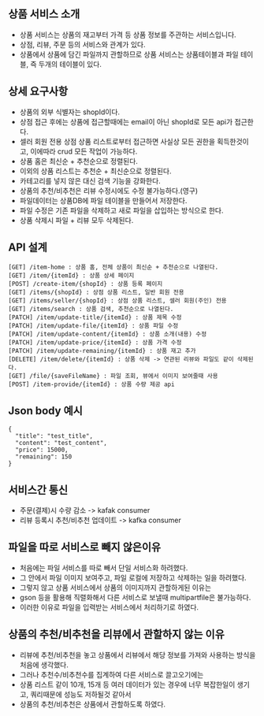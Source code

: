## 상품 서비스 소개
* 상품 서비스는 상품의 재고부터 가격 등 상품 정보를 주관하는 서비스입니다.
* 상점, 리뷰, 주문 등의 서비스와 관계가 있다.
* 상품에서 상품에 담긴 파일까지 관할하므로 상품 서비스는 상품테이블과 파일 테이블, 즉 두개의 테이블이 있다.

## 상세 요구사항
* 상품의 외부 식별자는 shopId이다.
* 상점 접근 후에는 상품에 접근할때에는 email이 아닌 shopId로 모든 api가 접근한다.
* 셀러 회원 전용 상점 상품 리스트로부터 접근하면 사실상 모든 권한을 획득한것이고, 이에따라 crud 모든 작업이 가능하다.
* 상품 홈은 최신순 + 추천순으로 정렬된다.
* 이외의 상품 리스트는 추천순 + 최신순으로 정렬된다.
* 카테고리를 넣지 않은 대신 검색 기능을 강화한다.
* 상품의 추천/비추천은 리뷰 수정시에도 수정 불가능하다.(영구)
* 파일데이터는 상품DB에 파일 테이블을 만들어서 저장한다.
* 파일 수정은 기존 파일을 삭제하고 새로 파일을 삽입하는 방식으로 한다.
* 상품 삭제시 파일 + 리뷰 모두 삭제된다.

## API 설계
```
[GET] /item-home : 상품 홈, 전체 상품이 최신순 + 추천순으로 나열된다.
[GET] /item/{itemId} : 상품 상세 페이지
[POST] /create-item/{shopId} : 상품 등록 페이지
[GET] /items/{shopId} : 상점 상품 리스트, 일반 회원 전용
[GET] /items/seller/{shopId} : 상점 상품 리스트, 셀러 회원(주인) 전용
[GET] /items/search : 상품 검색, 추천순으로 나열된다.
[PATCH] /item/update-title/{itemId} : 상품 제목 수정
[PATCH] /item/update-file/{itemId} : 상품 파일 수정
[PATCH] /item/update-content/{itemId} : 상품 소개(내용) 수정
[PATCH] /item/update-price/{itemId} : 상품 가격 수정
[PATCH] /item/update-remaining/{itemId} : 상품 재고 추가
[DELETE] /item/delete/{itemId} : 상품 삭제 -> 연관된 리뷰와 파일도 같이 삭제된다.
[GET] /file/{saveFileName} : 파일 조회, 뷰에서 이미지 보여줄때 사용
[POST] /item-provide/{itemId} : 상품 수량 제공 api
```
## Json body 예시
```
{
  "title": "test_title",
  "content": "test_content",
  "price": 15000,
  "remaining": 150
}
```

## 서비스간 통신
* 주문(결제)시 수량 감소 -> kafak consumer
* 리뷰 등록시 추천/비추천 업데이트 -> kafka consumer

## 파일을 따로 서비스로 빼지 않은이유
* 처음에는 파일 서비스를 따로 빼서 단일 서비스화 하려했다.
* 그 안에서 파일 이미지 보여주고, 파일 로컬에 저장하고 삭제하는 일을 하려했다.
* 그렇지 않고 상품 서비스에서 상품의 이미지까지 관할하게된 이유는
* gson 등을 활용해 직렬화해서 다른 서비스로 보낼때 multipartfile은 불가능하다. 
* 이러한 이유로 파일을 입력받는 서비스에서 처리하기로 하였다.

## 상품의 추천/비추천을 리뷰에서 관할하지 않는 이유
* 리뷰에 추천/비추천을 놓고 상품에서 리뷰에서 해당 정보를 가져와 사용하는 방식을 처음에 생각했다.
* 그러나 추천수/비추천수를 집계하여 다른 서비스로 끌고오기에는
* 상품 리스트 같이 10개, 15개 등 여러 데이터가 있는 경우에 너무 복잡한일이 생기고, 쿼리때문에 성능도 저하될것 같아서
* 상품의 추천/비추천은 상품에서 관할하도록 하였다.
